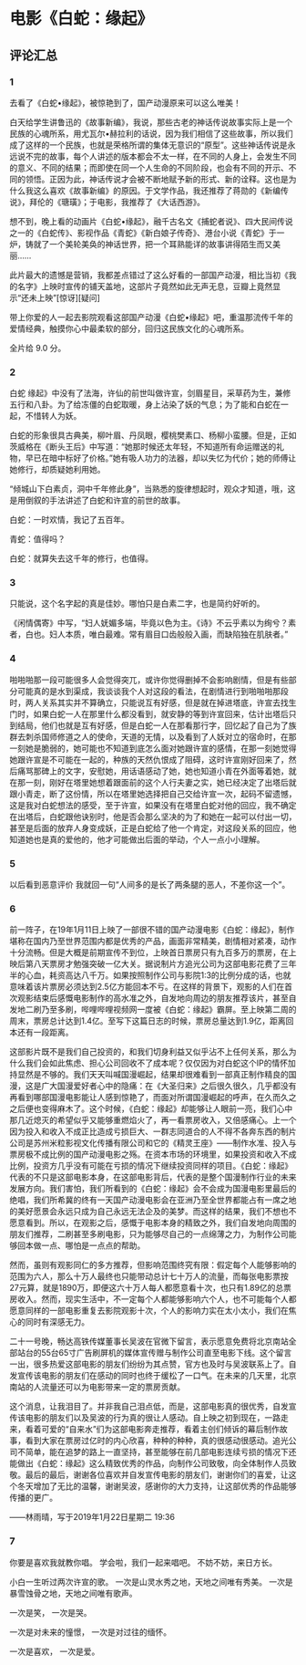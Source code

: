 # 电影《白蛇：缘起》

## 评论汇总
### 1
去看了《白蛇•缘起》，被惊艳到了，国产动漫原来可以这么唯美！

白天给学生讲鲁迅的《故事新编》，我说，那些古老的神话传说故事实际上是一个民族的心魂所系，用尤瓦尔•赫拉利的话说，因为我们相信了这些故事，所以我们成了这样的一个民族，也就是荣格所谓的集体无意识的“原型”。这些神话传说是永远说不完的故事，每个人讲述的版本都会不太一样，在不同的人身上，会发生不同的意义、不同的结果；而即使在同一个人生命的不同阶段，也会有不同的开示、不同的领悟。正因为此，神话传说才会被不断地赋予新的形式、新的诠释。这也是为什么我这么喜欢《故事新编》的原因。于文学作品，我还推荐了蒋勋的《新编传说》，拜伦的《瑭璜》；于电影，我推荐了《大话西游》。

想不到，晚上看的动画片《白蛇•缘起》，融千古名文《捕蛇者说》、四大民间传说之一的《白蛇传》、影视作品《青蛇》《新白娘子传奇》、港台小说《青蛇》于一炉，铸就了一个美轮美奂的神话世界，把一个耳熟能详的故事讲得陌生而又美丽……

此片最大的遗憾是营销，我都差点错过了这么好看的一部国产动漫，相比当初《我的名字》上映时宣传的铺天盖地，这部片子竟然如此无声无息，豆瓣上竟然显示“还未上映”[惊讶][疑问]

带上你爱的人一起去影院观看这部国产动漫《白蛇•缘起》吧，重温那流传千年的爱情经典，触摸你心中最柔软的部分，回归这民族文化的心魂所系。

全片给 9.0 分。

### 2
白蛇 缘起》中没有了法海，许仙的前世叫做许宣，剑眉星目，采草药为生，兼修五行和八卦。为了给冻僵的白蛇取暖，身上沾染了妖的气息；为了能和白蛇在一起，不惜转人为妖。

白蛇的形象很具古典美，柳叶眉、丹凤眼，樱桃樊素口、杨柳小蛮腰。但是，正如茨威格在《断头王后》中写道：“她那时候还太年轻，不知道所有命运赠送的礼物，早已在暗中标好了价格。”她有吸人功力的法器，却以失忆为代价；她的师傅让她修行，却质疑她利用她。

“倾城山下白素贞，洞中千年修此身”，当熟悉的旋律想起时，观众才知道，哦，这是用倒叙的手法讲述了白蛇和许宣的前世的故事。

白蛇：一时欢情，我记了五百年。

青蛇：值得吗？

白蛇：就算失去这千年的修行，也值得。

### 3
只能说，这个名字起的真是佳妙。哪怕只是白素二字，也是简约好听的。

《闲情偶寄》中写，“妇人妩媚多端，毕竟以色为主。《诗》不云乎素以为绚兮？素者，白也。妇人本质，唯白最难。常有眉目口齿般般入画，而缺陷独在肌肤者。”

### 4
啪啪啪那一段可能很多人会觉得突兀，或许你觉得删掉不会影响剧情，但是有些部分可能真的是水到渠成，我谈谈我个人对这段的看法，在剧情进行到啪啪啪那段时，两人关系其实并不算确立，只能说互有好感，但是就在掉进塔底，许宣去找生门时，如果白蛇一人在那里什么都没看到，就安静的等到许宣回来，估计出塔后只到结局，他们也就是互有好感，但是白蛇一人在那看那行字，回忆起了自己为了族群去刺杀国师修道之人的使命，天道的无情，以及看到了人妖对立的宿命时，在那一刻她是脆弱的，她可能也不知道到底怎么面对她跟许宣的感情，在那一刻她觉得她跟许宣是不可能在一起的，种族的天然仇恨成了阻碍，这时许宣刚好回来了，然后痛骂那碑上的文字，安慰她，用话语感动了她，她也知道小青在外面等着她，就在那一刻，刚好在塔里她想着跟面前的这个人行夫妻之实，她已经决定了出塔后就跟小青走，断了这份情，所以在塔里她选择把自己交给许宣一次，起码不留遗憾，这是我对白蛇想法的感受，至于许宣，如果没有在塔里白蛇对他的回应，我不确定在出塔后，白蛇跟他诀别时，他是否会那么坚决的为了和她在一起可以付出一切，甚至是后面的放弃人身变成妖，正是白蛇给了他一个肯定，对这段关系的回应，他知道她也是真的爱他的，他才可能做出后面的举动，个人一点小小理解。

### 5
以后看到恶意评价 我就回一句“人间多的是长了两条腿的恶人，不差你这一个”。

### 6
前一阵子，在19年1月11日上映了一部很不错的国产动漫电影《白蛇：缘起》，制作堪称在国内乃至世界范围内都是优秀的产品，画面非常精美，剧情相对紧凑，动作十分流畅。但是大概是前期宣传不到位，上映首日票房只有九百多万的票房，在上映后第八天票房才勉强突破一亿大关。据说制片方追光公司为这部电影花费了三年半的心血，耗资高达八千万。如果按照制作公司与影院1:3的比例分成的话，也就意味着该片票房必须达到2.5亿方能回本不亏。在这样的背景下，观影的人们在首次观影结束后感慨电影制作的高水准之外，自发地向周边的朋友推荐该片，甚至自发地二刷乃至多刷，哔哩哔哩视频网一度被《白蛇：缘起》霸屏。至上映第二周的周末，票房总计达到1.4亿。至写下这篇日志的时候，票房总量达到1.9亿，距离回本还有一段距离。

这部影片既不是我们自己投资的，和我们切身利益又似乎沾不上任何关系，那么为什么我们会如此焦虑、担心公司回收不了成本呢？仅仅因为对白蛇这个IP的情怀加持显然是不够的。我们天天叫喊国漫崛起，结果却很难看到一部真正制作精良的国漫，这是广大国漫爱好者心中的隐痛：在《大圣归来》之后很久很久，几乎都没有再看到哪部国漫电影能让人感到惊艳了，而面对所谓国漫崛起的呼声，在久而久之之后便也变得麻木了。这个时候，《白蛇：缘起》却能够让人眼前一亮，我们心中那几近熄灭的希望似乎又能够重燃焰火了，再一看票房收入，又倍感痛心。上一个因为投入和收入不成正比造成亏损巨大、一群志同道合的人不得不各奔东西的制片公司是苏州米粒影视文化传播有限公司和它的《精灵王座》——制作水准、投入与票房极不成比例的国产动漫电影之殇。在资本市场的环境里，如果投资和收入不成比例，投资方几乎没有可能在亏损的情况下继续投资同样的项目。《白蛇：缘起》代表的不只是这部电影本身，在这部电影背后，代表的是整个国漫制作行业的未来发展方向。我们害怕，我们所看到的《白蛇：缘起》会不会成为国漫电影里最后的绝唱，我们所希冀的终有一天国产动漫电影会在亚洲乃至全世界都能占有一席之地的美好愿景会永远只成为自己永远无法企及的美梦。而这样的结果，我们不想也不愿意看到。所以，在观影之后，感慨于电影本身的精致之外，我们自发地向周围的朋友们推荐，二刷甚至多刷电影，只为能够尽自己的一点绵薄之力，为制作公司能够回本做一点、哪怕是一点点的帮助。

然而，虽则有观影同仁的多方推荐，但影响范围终究有限：假定每个人能够影响的范围为六人，那么十万人最终也只能带动总计七十万人的流量，而每张电影票按27元算，就是1890万，即便这六十万人每人都愿意看十次，也只有1.89亿的总票房收入。然而，现实生活中，不一定每个人都能够影响六个人，也不可能每个人都愿意同样的一部电影重复去影院观影十次，个人的影响力实在太小太小，我们在焦心的同时有深感无力。

二十一号晚，畅达高铁传媒董事长吴波在官微下留言，表示愿意免费将北京南站全部站台的55台65寸广告刷屏机的媒体宣传赠与制作公司直至电影下线。这个留言一出，很多热爱这部电影的朋友们纷纷为其点赞，官方也及时与吴波联系上了。自发宣传该电影的朋友们在感动的同时也终于缓松了一口气。在未来的几天里，北京南站的人流量还可以为电影带来一定的票房贡献。

这个消息，让我泪目了。并非我自己泪点低，而是，这部电影真的很优秀，自发宣传该电影的朋友们以及吴波的行为真的很让人感动。自上映之初到现在，一路走来，看着可爱的“自来水”们为这部电影奔走推荐，看着主创们倾诉的幕后制作故事，看到大家在票房过亿时的内心欣喜，种种的种种，真的很感动很感动。追光公司不简单，能在追梦的路上一直坚持，甚至能够在前几部电影连续亏损的情况下还能做出《白蛇：缘起》这么精致优秀的作品，向制作公司致敬，向全体制作人员致敬。最后的最后，谢谢各位喜欢并自发宣传电影的朋友们，谢谢你们的喜爱，让这个冬天增加了无比的温馨，谢谢吴波，感谢你的大力支持，让这部优秀的作品能够传播的更广。

——林雨晴，写于2019年1月22日星期二 19:36

### 7
你要是喜欢我就教你唱。
学会啦，我们一起来唱吧。
不妨不妨，来日方长。

小白一生听过两次许宣的歌。
一次是山灵水秀之地，天地之间唯有秀美。
一次是暴雪蚀骨之地，天地之间唯有歌声。

一次是笑，
一次是哭。

一次是对未来的憧憬，
一次是对过往的缅怀。

一次是喜欢，
一次是爱。
